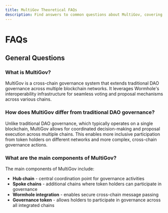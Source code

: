 ```yaml
---
title: MultiGov Theoretical FAQs
description: Find answers to common questions about MultiGov, covering cross-chain governance, technical setup, security, proposal creation, and more.
---
```


# FAQs

## General Questions

### What is MultiGov?

MultiGov is a cross-chain governance system that extends traditional DAO governance across multiple blockchain networks. It leverages Wormhole's interoperability infrastructure for seamless voting and proposal mechanisms across various chains.

### How does MultiGov differ from traditional DAO governance?

Unlike traditional DAO governance, which typically operates on a single blockchain, MultiGov allows for coordinated decision-making and proposal execution across multiple chains. This enables more inclusive participation from token holders on different networks and more complex, cross-chain governance actions.

### What are the main components of MultiGov?

The main components of MultiGov include:

- **Hub chain** - central coordination point for governance activities
- **Spoke chains** - additional chains where token holders can participate in governance
- **Wormhole integration** - enables secure cross-chain message passing
- **Governance token** - allows holders to participate in governance across all integrated chains
